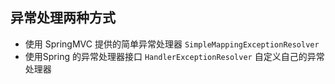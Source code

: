 ## 异常处理两种方式
- 使用 SpringMVC 提供的简单异常处理器 `SimpleMappingExceptionResolver`
- 使用Spring 的异常处理器接口 `HandlerExceptionResolver` 自定义自己的异常处理器